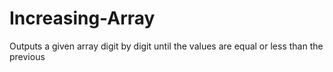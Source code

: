 # Increasing-Array
Outputs a given array digit by digit until the values are equal or less than the previous
